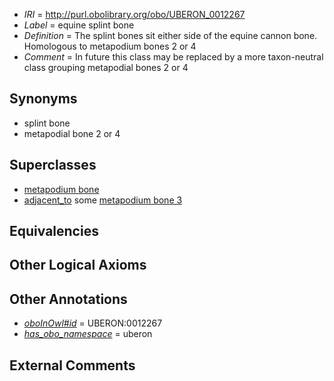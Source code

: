  * *IRI* = http://purl.obolibrary.org/obo/UBERON_0012267
 * *Label* = equine splint bone
 * *Definition* = The splint bones sit either side of the equine cannon bone. Homologous to metapodium bones 2 or 4
 * *Comment* = In future this class may be replaced by a more taxon-neutral class grouping metapodial bones 2 or 4

## Synonyms

 * splint bone
 * metapodial bone 2 or 4

## Superclasses

 * [metapodium bone](../../UBERON/21/UBERON_0003821.md)
 * [adjacent_to](../../RO/20/RO_0002220.md) some [metapodium bone 3](../../UBERON/83/UBERON_0013583.md)

## Equivalencies


## Other Logical Axioms


## Other Annotations

 * *[oboInOwl#id](../../id/oboInOwl#id.md)* = UBERON:0012267
 * *[has_obo_namespace](../../ce/oboInOwl#hasOBONamespace.md)* = uberon

## External Comments

